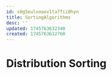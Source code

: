 ```yaml
---
id: s0g5eulxoaov1ta7fii0hyn
title: SortingAlgorithms
desc: ''
updated: 1745763632340
created: 1745763612760
---
```


# Distribution Sorting
